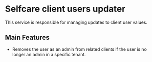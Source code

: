 # Selfcare client users updater

This service is responsible for managing updates to client user values.

## Main Features

- Removes the user as an admin from related clients if the user is no longer an admin in a specific tenant.